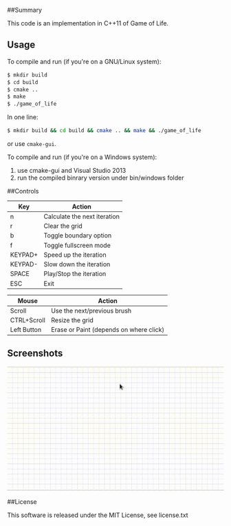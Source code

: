 ##Summary

This code is an implementation in C++11 of Game of Life.

## Usage
To compile and run (if you're on a GNU/Linux system):
```bash
$ mkdir build
$ cd build
$ cmake ..
$ make
$ ./game_of_life
```
In one line:
```bash
$ mkdir build && cd build && cmake .. && make && ./game_of_life
```
or use `cmake-gui`.

To compile and run (if you're on a Windows system):

1. use cmake-gui and Visual Studio 2013
2. run the compiled binrary version under bin/windows folder

##Controls

| Key             | Action                                      |
| ----------------| ------------------------------------------- |
| n               | Calculate the next iteration                |
| r               | Clear the grid                              |
| b               | Toggle boundary option                      |
| f               | Toggle fullscreen mode                      |
| KEYPAD+         | Speed up the iteration                      |
| KEYPAD-         | Slow down the iteration                     |
| SPACE           | Play/Stop the iteration                     |
| ESC             | Exit                                        |


| Mouse           | Action                                      |
| ----------------| ------------------------------------------- |
| Scroll          | Use the next/previous brush                 |
| CTRL+Scroll     | Resize the grid                             |
| Left Button     | Erase or Paint (depends on where click)     |

## Screenshots

![Alt text](example.gif?raw=true "Game of Life")


##License

This software is released under the MIT License, see license.txt

